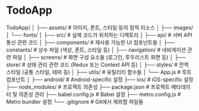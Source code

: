 # TodoApp

TodoApp/
│
├── assets/               # 이미지, 폰트, 스타일 등의 정적 리소스
│   ├── images/
│   └── fonts/
│
├── src/                  # 실제 코드가 위치하는 디렉토리
│   ├── api/              # 서버 API 통신 관련 코드
│   ├── components/       # 재사용 가능한 UI 컴포넌트들
│   ├── constants/        # 상수 파일 (색상, 폰트, 스타일 등)
│   ├── navigation/       # 네비게이션 관련 파일
│   ├── screens/          # 화면 구성 요소들 (로그인, 투두리스트 화면 등)
│   ├── store/            # 상태 관리 관련 코드 (Redux 또는 Context API 등)
│   ├── styles/           # 전역 스타일 (공통 스타일, 테마 등)
│   ├── utils/            # 유틸리티 함수들
│   └── App.js            # 루트 컴포넌트
│
├── android/              # Android-specific 설정
├── ios/                  # iOS-specific 설정
├── node_modules/         # 프로젝트 의존성
├── package.json          # 프로젝트 메타데이터 및 의존성 관리
├── babel.config.js       # Babel 설정
├── metro.config.js       # Metro bundler 설정
└── .gitignore            # Git에서 제외할 파일들
